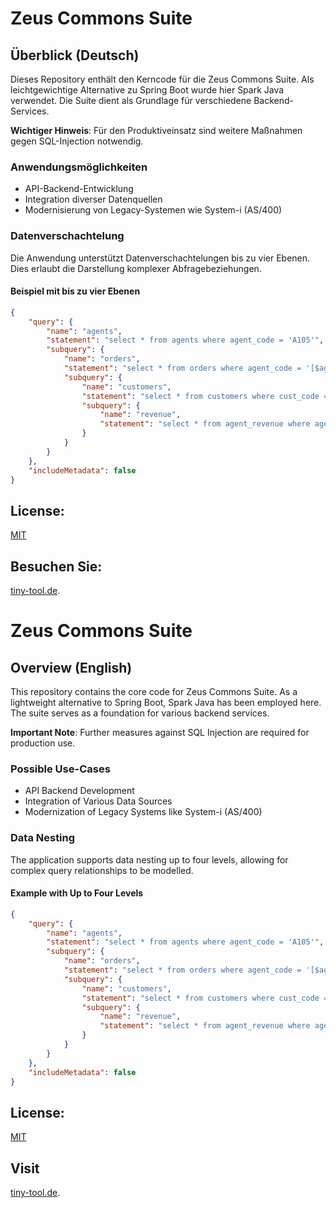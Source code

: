 # Zeus Commons Suite

## Überblick (Deutsch)
Dieses Repository enthält den Kerncode für die Zeus Commons Suite. Als leichtgewichtige Alternative zu Spring Boot wurde hier Spark Java verwendet. Die Suite dient als Grundlage für verschiedene Backend-Services.

**Wichtiger Hinweis**: Für den Produktiveinsatz sind weitere Maßnahmen gegen SQL-Injection notwendig.

### Anwendungsmöglichkeiten
- API-Backend-Entwicklung
- Integration diverser Datenquellen
- Modernisierung von Legacy-Systemen wie System-i (AS/400)

### Datenverschachtelung
Die Anwendung unterstützt Datenverschachtelungen bis zu vier Ebenen. Dies erlaubt die Darstellung komplexer Abfragebeziehungen.


#### Beispiel mit bis zu vier Ebenen
```json
{
    "query": {
        "name": "agents",
        "statement": "select * from agents where agent_code = 'A105'",
        "subquery": {
            "name": "orders",
            "statement": "select * from orders where agent_code = '[$agent_code]'",
            "subquery": {
                "name": "customers",
                "statement": "select * from customers where cust_code = '[$cust_code]'",
                "subquery": {
                    "name": "revenue",
                    "statement": "select * from agent_revenue where agent_code = '[$agent_code]'"
                }
            }
        }
    },
    "includeMetadata": false
}
```
## License:
[MIT](LICENSE)
## Besuchen Sie:
[tiny-tool.de](https://tiny-tool.de/).
# Zeus Commons Suite

## Overview (English)
This repository contains the core code for Zeus Commons Suite. As a lightweight alternative to Spring Boot, Spark Java has been employed here. The suite serves as a foundation for various backend services.

**Important Note**: Further measures against SQL Injection are required for production use.

### Possible Use-Cases
- API Backend Development
- Integration of Various Data Sources
- Modernization of Legacy Systems like System-i (AS/400)

### Data Nesting
The application supports data nesting up to four levels, allowing for complex query relationships to be modelled.

#### Example with Up to Four Levels
```json
{
    "query": {
        "name": "agents",
        "statement": "select * from agents where agent_code = 'A105'",
        "subquery": {
            "name": "orders",
            "statement": "select * from orders where agent_code = '[$agent_code]'",
            "subquery": {
                "name": "customers",
                "statement": "select * from customers where cust_code = '[$cust_code]'",
                "subquery": {
                    "name": "revenue",
                    "statement": "select * from agent_revenue where agent_code = '[$agent_code]'"
                }
            }
        }
    },
    "includeMetadata": false
}
```
## License:
[MIT](LICENSE)
## Visit
[tiny-tool.de](https://tiny-tool.de/).